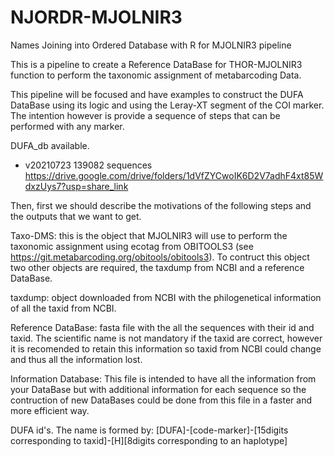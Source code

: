 # NJORDR-MJOLNIR3
Names Joining into Ordered Database with R for MJOLNIR3 pipeline

This is a pipeline to create a Reference DataBase for THOR-MJOLNIR3 function to perform the taxonomic assignment of metabarcoding Data.

This pipeline will be focused and have examples to construct the DUFA DataBase using its logic and using the Leray-XT segment of the COI marker.
The intention however is provide a sequence of steps that can be performed with any marker.

DUFA_db available.

- v20210723
139082 sequences
https://drive.google.com/drive/folders/1dVfZYCwoIK6D2V7adhF4xt85WdxzUys7?usp=share_link

Then, first we should describe the motivations of the following steps and the outputs that we want to get. 

Taxo-DMS: this is the object that MJOLNIR3 will use to perform the taxonomic assignment using ecotag from OBITOOLS3 
(see https://git.metabarcoding.org/obitools/obitools3). To contruct this object two other objects are required, the taxdump from NCBI and a reference DataBase.

taxdump: object downloaded from NCBI with the philogenetical information of all the taxid from NCBI. 

Reference DataBase: fasta file with the all the sequences with their id and taxid. The scientific name is not mandatory if the taxid are correct, 
however it is recomended to retain this information so taxid from NCBI could change and thus all the information lost.

Information Database: This file is intended to have all the information from your DataBase but with additional information for each sequence so the 
contruction of new DataBases could be done from this file in a faster and more efficient way. 


DUFA id's. The name is formed by:
\[DUFA\]-\[code-marker\]-\[15digits corresponding to taxid\]-\[H\]\[8digits corresponding to an haplotype\]
